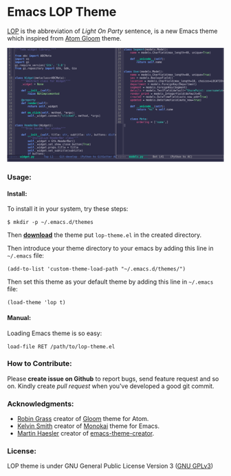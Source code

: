 # Emacs LOP Theme
[LOP](https://github.com/mortezaipo/lop-theme) is the abbreviation of *Light On Party* sentence, is a new Emacs theme which inspired from [Atom Gloom](https://github.com/hejrobin/gloom) theme.

![Screenshot](screenshot.png)

### Usage:

#### Install:

To install it in your system, try these steps:
```
$ mkdir -p ~/.emacs.d/themes
```

Then [**download**](https://github.com/mortezaipo/lop-theme/releases) the theme put `lop-theme.el` in the created directory.

Then introduce your theme directory to your emacs by adding this line in `~/.emacs` file:
```
(add-to-list 'custom-theme-load-path "~/.emacs.d/themes/")
```

Then set this theme as your default theme by adding this line in `~/.emacs` file:
```
(load-theme 'lop t)
```

#### Manual:

Loading Emacs theme is so easy:
```
load-file RET /path/to/lop-theme.el
```

### How to Contribute:

Please **create issue on Github** to report bugs, send feature request and so on. Kindly create *pull request* when you've developed a good git commit.

### Acknowledgments:

* [Robin Grass](https://github.com/hejrobin) creator of [Gloom](https://github.com/hejrobin/gloom) theme for Atom.
* [Kelvin Smith](https://github.com/oneKelvinSmith) creator of [Monokai](https://github.com/oneKelvinSmith/monokai-emacs) theme for Emacs.
* [Martin Haesler](https://github.com/mswift42) creator of [emacs-theme-creator](https://github.com/mswift42/theme-creator).

### License:

LOP theme is under GNU General Public License Version 3 ([GNU GPLv3](https://www.gnu.org/licenses/gpl-3.0.en.html))

